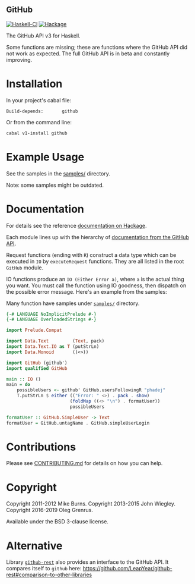 GitHub
------

[![Haskell-CI](https://github.com/haskell-github/github/actions/workflows/haskell-ci.yml/badge.svg)](https://github.com/haskell-github/github/actions/workflows/haskell-ci.yml)
[![Hackage](https://img.shields.io/hackage/v/github.svg)][hackage]

The GitHub API v3 for Haskell.

Some functions are missing; these are functions where the GitHub API did
not work as expected. The full GitHub API is in beta and constantly
improving.

Installation
============

In your project's cabal file:

```cabal
Build-depends:       github
```

Or from the command line:

```sh
cabal v1-install github
```

Example Usage
=============

See the samples in the
[samples/](https://github.com/haskell-github/github/tree/master/samples) directory.

Note: some samples might be outdated.

Documentation
=============

For details see the reference [documentation on Hackage][hackage].

Each module lines up with the hierarchy of
[documentation from the GitHub API](http://developer.github.com/v3/).

Request functions (ending with `R`) construct a data type which can be executed
in `IO` by `executeRequest` functions. They are all listed in the root `GitHub`
module.

IO functions produce an `IO (Either Error a)`, where `a` is the actual thing
you want. You must call the function using IO goodness, then dispatch on the
possible error message. Here's an example from the samples:

Many function have samples under
[`samples/`](https://github.com/haskell-github/github/tree/master/samples) directory.

```hs
{-# LANGUAGE NoImplicitPrelude #-}
{-# LANGUAGE OverloadedStrings #-}

import Prelude.Compat

import Data.Text         (Text, pack)
import Data.Text.IO as T (putStrLn)
import Data.Monoid       ((<>))

import GitHub (github')
import qualified GitHub

main :: IO ()
main = do
    possibleUsers <- github' GitHub.usersFollowingR "phadej"
    T.putStrLn $ either (("Error: " <>) . pack . show)
                        (foldMap ((<> "\n") . formatUser))
                        possibleUsers

formatUser :: GitHub.SimpleUser -> Text
formatUser = GitHub.untagName . GitHub.simpleUserLogin
```

Contributions
=============

Please see
[CONTRIBUTING.md](https://github.com/haskell-github/github/blob/master/CONTRIBUTING.md)
for details on how you can help.

Copyright
=========

Copyright 2011-2012 Mike Burns.
Copyright 2013-2015 John Wiegley.
Copyright 2016-2019 Oleg Grenrus.

Available under the BSD 3-clause license.

[hackage]: http://hackage.haskell.org/package/github "Hackage"

Alternative
===========

Library [`github-rest`](https://hackage.haskell.org/package/github-rest)
also provides an interface to the GitHub API.
It compares itself to `github` here:
https://github.com/LeapYear/github-rest#comparison-to-other-libraries
